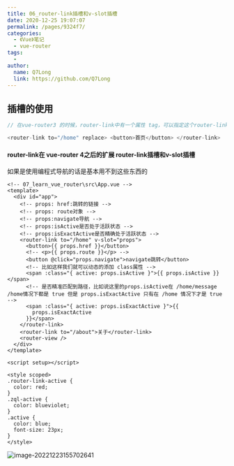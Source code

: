 ```yaml
---
title: 06_router-link插槽和v-slot插槽
date: 2020-12-25 19:07:07
permalink: /pages/9324f7/
categories:
  - 《Vue》笔记
  - vue-router
tags:
  - 
author: 
  name: Q7Long
  link: https://github.com/Q7Long
---
```

## 插槽的使用

```js
// 在vue-router3 的时候，router-link中有一个属性 tag，可以指定这个router-link的类型，但是在 vue-router 4之后的版本，这个属性就不能使用了，使我们的 router-link更加的灵活，可以作为一个插槽使用

<router-link to="/home" replace> <button>首页</button> </router-link>
```

#### router-link在 vue-router 4之后的扩展    router-link插槽和v-slot插槽

如果是使用编程式导航的话是基本用不到这些东西的

```vue
<!-- 07_learn_vue_router\src\App.vue -->
<template>
  <div id="app">
    <!-- props: href:跳转的链接 -->
    <!-- props: route对象 -->
    <!-- props:navigate导航 -->
    <!-- props:isActive是否处于活跃状态 -->
    <!-- props:isExactActive是否精确处于活跃状态 -->
    <router-link to="/home" v-slot="props">
      <button>{{ props.href }}</button>
      <!-- <p>{{ props.route }}</p> -->
      <button @click="props.navigate">navigate跳转</button>
      <!-- 比如这样我们就可以动态的添加 class属性 -->
      <span :class="{ active: props.isActive }">{{ props.isActive }}</span>
      <!-- 是否精准匹配到路径，比如说这里的props.isActive在 /home/message /home情况下都是 true 但是 props.isExactActive 只有在 /home 情况下才是 true -->
      <span :class="{ active: props.isExactActive }">{{
        props.isExactActive
      }}</span>
    </router-link>
    <router-link to="/about">关于</router-link>
    <router-view />
  </div>
</template>

<script setup></script>

<style scoped>
.router-link-active {
  color: red;
}
.zql-active {
  color: blueviolet;
}
.active {
  color: blue;
  font-size: 23px;
}
</style>

```

![image-20221223155702641](http://zql.eu5.org/images/qlBlog_images/Vue%E5%9F%BA%E7%A1%80/28_learn_vueRouter/06_router-link%E6%8F%92%E6%A7%BD%E5%92%8Cv-slot%E6%8F%92%E6%A7%BD.assets/image-20221223155702641.png)

